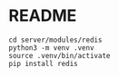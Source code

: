 # README

```
cd server/modules/redis
python3 -m venv .venv
source .venv/bin/activate
pip install redis
```